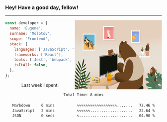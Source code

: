 ### Hey! Have a good day, fellow!
---
<img align='right' alt='GIF' vertical-align='center' src='./src/giphy.gif' width='280px' height='222px'/>

```javascript
const developer = {
  name: 'Eugene',
  surname: 'Molotov',
  scope: 'Frontend',
  stack: {
    languages: ['JavaScript', 'TypeScript'],
    frameworks: ['React'],
    tools: ['Jest', 'Webpack', 'Sass'],
    isItAll: false,
  },
};
```
<p align="center">
  Last week I spent:
</p>
<div align="center">
<!--START_SECTION:waka-->

```txt
Total Time: 8 mins

Markdown     6 mins          ✎✎✎✎✎✎✎✎✎✎✎✎✎✎✎✎✎✎.......   72.46 %
JavaScript   2 mins          ✎✎✎✎✎✎...................   22.64 %
JSON         0 secs          ✎........................   04.90 %
```

<!--END_SECTION:waka-->

